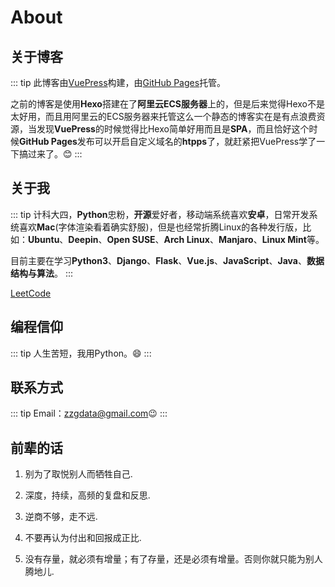 # About

## 关于博客

::: tip
此博客由[VuePress](https://vuepress.vuejs.org/)构建，由[GitHub Pages](https://pages.github.com/)托管。

之前的博客是使用**Hexo**搭建在了**阿里云ECS服务器**上的，但是后来觉得Hexo不是太好用，而且用阿里云的ECS服务器来托管这么一个静态的博客实在是有点浪费资源，当发现**VuePress**的时候觉得比Hexo简单好用而且是**SPA**，而且恰好这个时候**GitHub Pages**发布可以开启自定义域名的**htpps**了，就赶紧把VuePress学了一下搞过来了。😊
:::

## 关于我

::: tip
计科大四，**Python**忠粉，**开源**爱好者，移动端系统喜欢**安卓**，日常开发系统喜欢**Mac**(字体渲染看着确实舒服)，但是也经常折腾Linux的各种发行版，比如：**Ubuntu**、**Deepin**、**Open SUSE**、**Arch Linux**、**Manjaro**、**Linux Mint**等。

目前主要在学习**Python3**、**Django**、**Flask**、**Vue.js**、**JavaScript**、**Java**、**数据结构与算法**。
:::

[LeetCode](https://leetcode.com/ronaldzhao/)

## 编程信仰

::: tip
人生苦短，我用Python。😄
:::

## 联系方式

::: tip
Email：<zzgdata@gmail.com>😉
:::

## 前辈的话

1. 别为了取悦别人而牺牲自己.

2. 深度，持续，高频的复盘和反思.

3. 逆商不够，走不远.

4. 不要再认为付出和回报成正比.

5. 没有存量，就必须有增量；有了存量，还是必须有增量。否则你就只能为别人腾地儿.

